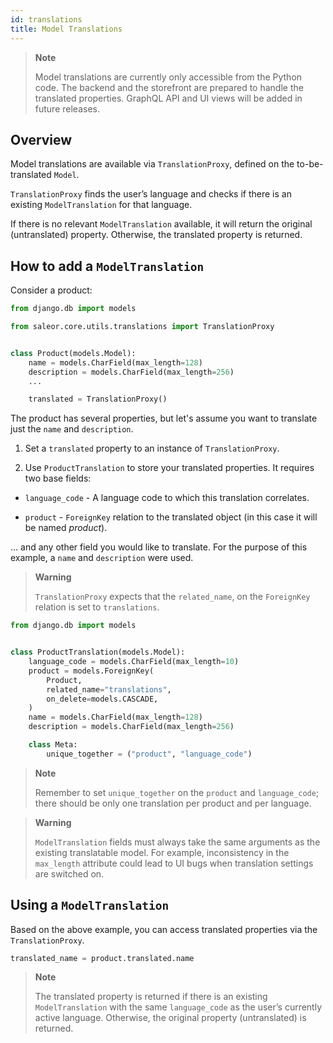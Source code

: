 ```yaml
---
id: translations
title: Model Translations
---
```


> **Note**
>
> Model translations are currently only accessible from the Python code. 
> The backend and the storefront are prepared to handle the translated properties.
> GraphQL API and UI views will be added in future releases.


## Overview

Model translations are available via `TranslationProxy`, defined on the to-be-translated `Model`.

`TranslationProxy` finds the user’s language and checks if there is an existing `ModelTranslation` for that language. 

If there is no relevant `ModelTranslation` available, it will return the original (untranslated) property. Otherwise, the translated property is returned.


## How to add a `ModelTranslation`

Consider a product:

```python
from django.db import models

from saleor.core.utils.translations import TranslationProxy


class Product(models.Model):
    name = models.CharField(max_length=128)
    description = models.CharField(max_length=256)
    ...

    translated = TranslationProxy()
```

The product has several properties, but let's assume you want to translate just the `name` and `description`.

1. Set a `translated` property to an instance of `TranslationProxy`.

2. Use `ProductTranslation` to store your translated properties. It requires two base fields:


* `language_code` - A language code to which this translation correlates.

* `product` - `ForeignKey` relation to the translated object (in this case it will be named _product_).

… and any other field you would like to translate. For the purpose of this example, a `name` and `description` were used.

> **Warning**
> 
> `TranslationProxy` expects that the `related_name`, on the `ForeignKey` relation is set to `translations`.

```python
from django.db import models


class ProductTranslation(models.Model):
    language_code = models.CharField(max_length=10)
    product = models.ForeignKey(
        Product,
        related_name="translations",
        on_delete=models.CASCADE,
    )
    name = models.CharField(max_length=128)
    description = models.CharField(max_length=256)

    class Meta:
        unique_together = ("product", "language_code")
```

> **Note**
>
> Remember to set `unique_together` on the `product` and `language_code`; there should be only one translation per product and per language.

> **Warning**
>
> `ModelTranslation` fields must always take the same arguments as the existing translatable model.
> For example, inconsistency in the `max_length` attribute could lead to UI bugs when translation settings are switched on.


## Using a `ModelTranslation`

Based on the above example, you can access translated properties via the `TranslationProxy`.

```python
translated_name = product.translated.name
```

> **Note**
>
> The translated property is returned if there is an existing `ModelTranslation` with the same `language_code` as the user’s currently active language. 
> Otherwise, the original property (untranslated) is returned.